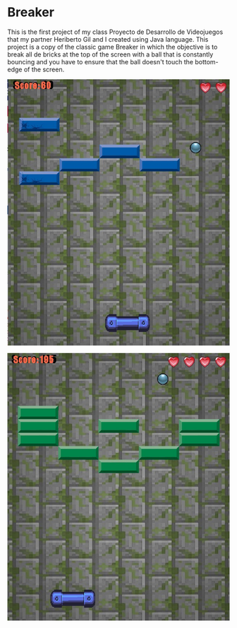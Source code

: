 # Breaker
This is the first project of my class Proyecto de Desarrollo de Videojuegos that my partner Heriberto Gil and I created using Java language. This project is a copy of the classic game Breaker in which the objective is to break all de bricks at the top of the screen with a ball that is constantly bouncing and you have to ensure that the ball doesn't touch the bottom-edge of the screen.

![Menú Screenshot](/ss1.jpg)

![Game Screenshot](/ss2.jpg)
